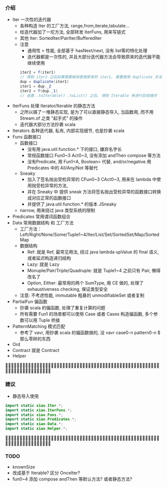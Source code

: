 ### 介绍
- Iter 一次性的迭代器
    - 各种构造 Iter 的工厂方法, range,from,iterate,tabulate...
    - 给迭代器加了一坨方法, 全部转发 IterFuns, 用来写链式
    - 其他 Iter: SortedIter/PairIter/BufferedIter
    - 注意
        - 通用性 > 性能, 全部基于 hasNext/next, 没有 list等的特化处理
        - 迭代器都是一次性的, 并且大部分迭代器方法会导致原来的迭代器不能继续使用
        ```java
        iter2 = f(iter1)
        // 得到 iter2 之后如果需要继续使用原来的 iter1, 需要使用 duplicate 方法
        dup = duplicate(iter1)
        iter1 = dup._2
        iter2 = f(dup._1)
        // 或者 .toIterable() .toList() 之后, 得到 Iterable 来进行后续操作
        ```
- IterFuns 处理 Iterator/Iterable 的静态方法
    - 之所以搞了一堆静态实现, 是为了可以直接静态导入, 当函数用, 而不用 Stream.of 之类 "起手式" 的操作
    - 迭代器大部分方法抄袭 scala
- Iterators 各种迭代器, 私有, 内部实现细节, 也是抄袭 scala
- Funs 函数接口
    - 函数接口
        - 没有用 java.util.function.* 下的接口, 嫌弃名字长
        - 常规函数接口 Fun0~3 Act0~3, 没有添加 andThen compose 等方法
        - 没有Predicate, 用 Fun1<A, Boolean> 代替, and/or/negative 用 Predicates 中的 All/Any/Not 等替代
    - Sneaky
      - 加入了签名抛出受检异常的 CFun0~3 CAct0~3, 用来在 lambda 中使用抛受检异常的方法,
      - 并在 Sneaky 中 提供 sneak 方法将签名抛出受检异常的函数接口转换成对应正常的函数接口
      - 并提供了 java.util.function.* 的版本 JSneaky
    - narrow, 用来绕过 java 类型系统的限制
- Predicates 常用谓词函数组合
- Data 常用数据结构 和 工厂方法
    - 工厂方法：Left/Right/None/Some/Tuple1~4/Iter/List/Set/SortedSet/Map/SortedMap
    - 数据结构
        - Ref: 就是 Ref, 最常见用法, 绕过 java lambda upValue 的 final 语义, 或者延迟构造递归结构
        - Lazy: 就是 Lazy
        - Monuple/Pair/Triple/Quadruple: 就是 Tuple1~4 之前只有 Pair, 懒得改名了
        - Option, Either: 最常用的两个 SumType, 用 CE 做的, 处理了exhaustiveness checking, 保证类型安全
    - 注意: 不考虑性能, immutable 粗暴的 unmodifiableSet 或者复制
- PartialFun 偏函数
    - 抄袭 scala 的偏函数, 处理了重复计算的问题
    - 所有需要 Fun1 的场景都可以使用 Case 或者 Cases 构造偏函数, 多个参数可以用 Tuple 桥接
- PatternMatching 模式匹配
    - 参考了 vavr, 用抄袭 scala 的偏函数做的, 没 vavr case0-n pattern0-n $ 那么零碎的东西
- Ord
- Contract 就是 Contract
- Helper

🥶🥶🥶🥶🥶🥶🥶🥶🥶🥶🥶🥶🥶🥶🥶🥶🥶🥶🥶🥶🥶🥶🥶🥶🥶🥶🥶🥶🥶🥶🥶🥶🥶🥶🥶🥶🥶🥶🥶🥶🥶🥶🥶🥶🥶🥶🥶🥶🥶🥶🥶🥶🥶🥶🥶🥶🥶🥶🥶🥶🥶🥶🥶🥶🥶🥶🥶🥶🥶🥶
### 建议
- 静态导入使用
```java
import static xiao.Iter.*;
import static xiao.IterFuns.*;
import static xiao.Funs.*;
import static xiao.Predicates.*;
import static xiao.Data.*;
import static xiao.Helper.*;
```

🥶🥶🥶🥶🥶🥶🥶🥶🥶🥶🥶🥶🥶🥶🥶🥶🥶🥶🥶🥶🥶🥶🥶🥶🥶🥶🥶🥶🥶🥶🥶🥶🥶🥶🥶🥶🥶🥶🥶🥶🥶🥶🥶🥶🥶🥶🥶🥶🥶🥶🥶🥶🥶🥶🥶🥶🥶🥶🥶🥶🥶🥶🥶🥶🥶🥶🥶🥶🥶🥶
### TODO
- knownSize
- 改成基于 Iterable? 区分 OnceIter?
- fun0~4 添加 compose andThen 等默认方法? 或者静态方法?